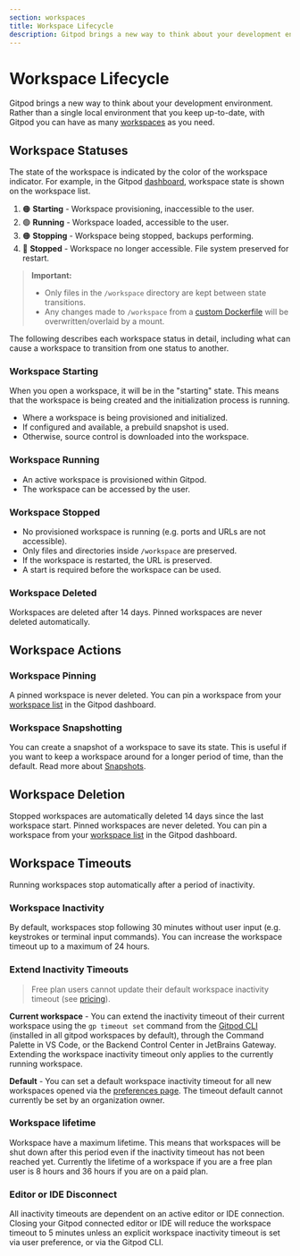 ```yaml
---
section: workspaces
title: Workspace Lifecycle
description: Gitpod brings a new way to think about your development environment. Rather than a single local environment that you keep up-to-date, with Gitpod you can have as many workspaces as you need. This page describes the lifecycle of a Gitpod workspace.
---
```


<script context="module">
  export const prerender = true;
</script>

# Workspace Lifecycle

Gitpod brings a new way to think about your development environment. Rather than a single local environment that you keep up-to-date, with Gitpod you can have as many [workspaces](/docs/configure/workspaces) as you need.

## Workspace Statuses

The state of the workspace is indicated by the color of the workspace indicator. For example, in the Gitpod [dashboard](https://gitpod.io/workspaces), workspace state is shown on the workspace list.

1. 🟠 **Starting** - Workspace provisioning, inaccessible to the user.
2. 🟢 **Running** - Workspace loaded, accessible to the user.
3. 🟠 **Stopping** - Workspace being stopped, backups performing.
4. 🔴 **Stopped** - Workspace no longer accessible. File system preserved for restart.

> **Important:**
>
> -   Only files in the `/workspace` directory are kept between state transitions.
> -   Any changes made to `/workspace` from a [custom Dockerfile](/docs/configure/workspaces/workspace-image#use-a-custom-dockerfile) will be overwritten/overlaid by a mount.

The following describes each workspace status in detail, including what can cause a workspace to transition from one status to another.

### Workspace Starting

When you open a workspace, it will be in the "starting" state. This means that the workspace is being created and the initialization process is running.

-   Where a workspace is being provisioned and initialized.
-   If configured and available, a prebuild snapshot is used.
-   Otherwise, source control is downloaded into the workspace.

### Workspace Running

-   An active workspace is provisioned within Gitpod.
-   The workspace can be accessed by the user.

### Workspace Stopped

-   No provisioned workspace is running (e.g. ports and URLs are not accessible).
-   Only files and directories inside `/workspace` are preserved.
-   If the workspace is restarted, the URL is preserved.
-   A start is required before the workspace can be used.

### Workspace Deleted

Workspaces are deleted after 14 days. Pinned workspaces are never deleted automatically.

## Workspace Actions

### Workspace Pinning

A pinned workspace is never deleted. You can pin a workspace from your [workspace list](https://gitpod.io/workspaces/) in the Gitpod dashboard.

### Workspace Snapshotting

You can create a snapshot of a workspace to save its state. This is useful if you want to keep a workspace around for a longer period of time, than the default. Read more about [Snapshots](/docs/configure/workspaces/collaboration).

## Workspace Deletion

Stopped workspaces are automatically deleted 14 days since the last workspace start. Pinned workspaces are never deleted. You can pin a workspace from your [workspace list](https://gitpod.io/workspaces/) in the Gitpod dashboard.

## Workspace Timeouts

Running workspaces stop automatically after a period of inactivity.

### Workspace Inactivity

By default, workspaces stop following 30 minutes without user input (e.g. keystrokes or terminal input commands). You can increase the workspace timeout up to a maximum of 24 hours.

### Extend Inactivity Timeouts

> Free plan users cannot update their default workspace inactivity timeout (see [pricing](https://www.gitpod.io/pricing)).

**Current workspace** - You can extend the inactivity timeout of their current workspace using the `gp timeout set` command from the [Gitpod CLI](/docs/references/gitpod-cli) (installed in all gitpod workspaces by default), through the Command Palette in VS Code, or the Backend Control Center in JetBrains Gateway. Extending the workspace inactivity timeout only applies to the currently running workspace.

**Default** - You can set a default workspace inactivity timeout for all new workspaces opened via the [preferences page](https://gitpod.io/preferences). The timeout default cannot currently be set by an organization owner.

### Workspace lifetime

Workspace have a maximum lifetime. This means that workspaces will be shut down after this period even if the inactivity timeout has not been reached yet. Currently the lifetime of a workspace if you are a free plan user is 8 hours and 36 hours if you are on a paid plan.

### Editor or IDE Disconnect

All inactivity timeouts are dependent on an active editor or IDE connection. Closing your Gitpod connected editor or IDE will reduce the workspace timeout to 5 minutes unless an explicit workspace inactivity timeout is set via user preference, or via the Gitpod CLI.
